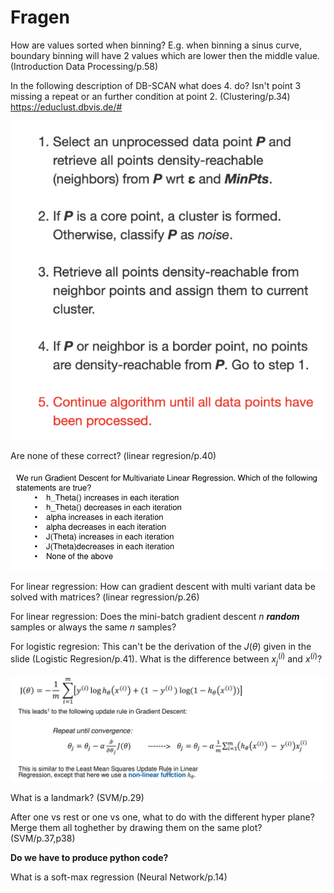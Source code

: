 # Fragen

How are values sorted when binning? E.g. when binning a sinus curve, boundary binning will have 2 values which are lower then the middle value. (Introduction Data Processing/p.58)



In the following description of DB-SCAN what does 4. do? Isn't point 3 missing a repeat or an further condition at point 2. (Clustering/p.34) https://educlust.dbvis.de/#

![image-20230601105151038](res/Fragen/image-20230601105151038.png)

Are none of these correct? (linear regresion/p.40)

![image-20230601124133202](res/Fragen/image-20230601124133202.png)

For linear regression: How can gradient descent with multi variant data be solved with matrices? (linear regression/p.26)

For linear regression: Does the mini-batch gradient descent $n$ ***random*** samples or always the same $n$ samples?

For logistic regresion: This can't be the derivation of the $J(\theta)$ given in the slide (Logistic Regresion/p.41). What is the difference between $x^{(i)}_j$ and $x^{(i)}$?

![image-20230601141225439](res/Fragen/image-20230601141225439.png)

What is a landmark? (SVM/p.29)

After one vs rest or one vs one, what to do with the different hyper plane? Merge them all toghether by drawing them on the same plot? (SVM/p.37,p38)

**Do we have to produce python code?**

What is a soft-max regression (Neural Network/p.14)